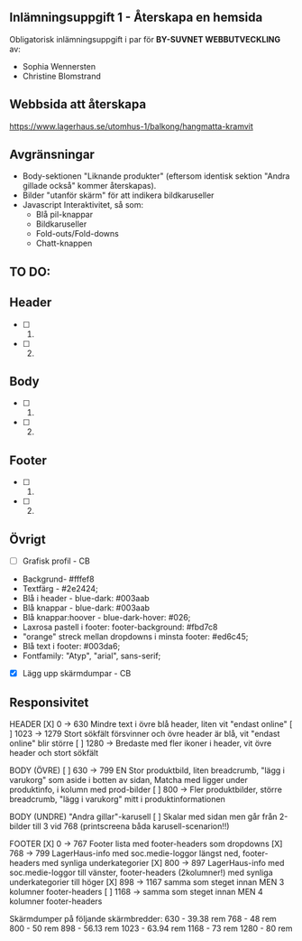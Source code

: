 ## Inlämningsuppgift 1 - Återskapa en hemsida

Obligatorisk inlämningsuppgift i par för **BY-SUVNET WEBBUTVECKLING** av:
* Sophia Wennersten
* Christine Blomstrand

## Webbsida att återskapa
https://www.lagerhaus.se/utomhus-1/balkong/hangmatta-kramvit

## Avgränsningar
- Body-sektionen "Liknande produkter" (eftersom identisk sektion "Andra gillade också" kommer återskapas).
- Bilder "utanför skärm" för att indikera bildkaruseller
- Javascript Interaktivitet, så som:
    - Blå pil-knappar
    - Bildkaruseller
    - Fold-outs/Fold-downs
    - Chatt-knappen


## TO DO:

## Header
- [ ] 1.
- [ ] 2.

## Body
- [ ] 1.
- [ ] 2.

## Footer
- [ ] 1.
- [ ] 2.

## Övrigt

- [ ] Grafisk profil - CB
- Backgrund- #fffef8
- Textfärg - #2e2424;
- Blå i header - blue-dark: #003aab
- Blå knappar - blue-dark: #003aab
- Blå knappar:hoover - blue-dark-hover: #026; 
- Laxrosa pastell i footer: footer-background: #fbd7c8
- "orange" streck mellan dropdowns i minsta footer: #ed6c45;
- Blå text i footer: #003da6;
- Fontfamily: "Atyp", "arial", sans-serif;

- [X] Lägg upp skärmdumpar - CB


## Responsivitet

HEADER
[X] 0 -> 630 Mindre text i övre blå header, liten vit "endast online" 
[ ] 1023 -> 1279 Stort sökfält försvinner och övre header är blå, vit "endast online" blir större
[ ] 1280 -> Bredaste med fler ikoner i header, vit övre header och stort sökfält

BODY (ÖVRE)
[ ] 630 -> 799 EN Stor produktbild, liten breadcrumb, "lägg i varukorg" som aside i botten av sidan, Matcha med ligger under produktinfo, i kolumn med prod-bilder
[ ] 800 -> Fler produktbilder, större breadcrumb, "lägg i varukorg" mitt i produktinformationen

BODY (UNDRE)
"Andra gillar"-karusell 
[ ] Skalar med sidan men går från 2-bilder till 3 vid 768 (printscreena båda karusell-scenarion!!)

FOOTER
[X] 0 -> 767 Footer lista med footer-headers som dropdowns 
[X] 768 -> 799 LagerHaus-info med soc.medie-loggor längst ned, footer-headers med synliga underkategorier
[X] 800 -> 897 LagerHaus-info med soc.medie-loggor till vänster,  footer-headers (2kolumner!) med synliga underkategorier till höger
[X] 898 -> 1167 samma som steget innan MEN 3 kolumner footer-headers 
[ ] 1168 -> samma som steget innan MEN 4 kolumner footer-headers


Skärmdumper på följande skärmbredder:
630 - 39.38 rem
768 - 48 rem
800 - 50 rem
898 - 56.13 rem
1023 - 63.94 rem
1168 - 73 rem
1280 - 80 rem
